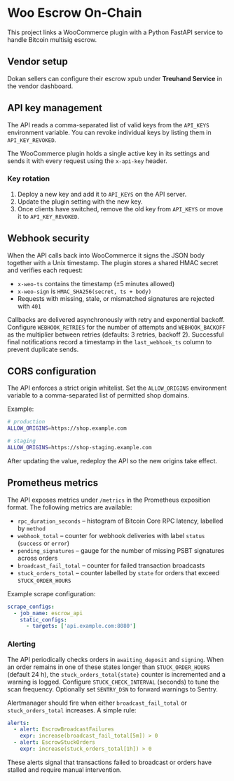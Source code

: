 # Woo Escrow On-Chain

This project links a WooCommerce plugin with a Python FastAPI service to handle Bitcoin multisig escrow.

## Vendor setup

Dokan sellers can configure their escrow xpub under **Treuhand Service** in the vendor dashboard.

## API key management

The API reads a comma-separated list of valid keys from the `API_KEYS` environment variable. You can revoke individual keys by listing them in `API_KEY_REVOKED`.

The WooCommerce plugin holds a single active key in its settings and sends it with every request using the `x-api-key` header.

### Key rotation
1. Deploy a new key and add it to `API_KEYS` on the API server.
2. Update the plugin setting with the new key.
3. Once clients have switched, remove the old key from `API_KEYS` or move it to `API_KEY_REVOKED`.

## Webhook security

When the API calls back into WooCommerce it signs the JSON body together with a Unix timestamp. The plugin stores a shared HMAC secret and verifies each request:

- `x-weo-ts` contains the timestamp (±5 minutes allowed)
- `x-weo-sign` is `HMAC_SHA256(secret, ts + body)`
- Requests with missing, stale, or mismatched signatures are rejected with `401`

Callbacks are delivered asynchronously with retry and exponential backoff. Configure `WEBHOOK_RETRIES` for the number of attempts
and `WEBHOOK_BACKOFF` as the multiplier between retries (defaults: 3 retries, backoff 2). Successful final notifications record a
timestamp in the `last_webhook_ts` column to prevent duplicate sends.

## CORS configuration

The API enforces a strict origin whitelist. Set the `ALLOW_ORIGINS` environment
variable to a comma-separated list of permitted shop domains.

Example:

```bash
# production
ALLOW_ORIGINS=https://shop.example.com

# staging
ALLOW_ORIGINS=https://shop-staging.example.com
```

After updating the value, redeploy the API so the new origins take effect.

## Prometheus metrics

The API exposes metrics under `/metrics` in the Prometheus exposition format. The following metrics are available:

- `rpc_duration_seconds` – histogram of Bitcoin Core RPC latency, labelled by `method`
- `webhook_total` – counter for webhook deliveries with label `status` (`success` or `error`)
- `pending_signatures` – gauge for the number of missing PSBT signatures across orders
- `broadcast_fail_total` – counter for failed transaction broadcasts
- `stuck_orders_total` – counter labelled by `state` for orders that exceed `STUCK_ORDER_HOURS`

Example scrape configuration:

```yaml
scrape_configs:
  - job_name: escrow_api
    static_configs:
      - targets: ['api.example.com:8080']
```

### Alerting

The API periodically checks orders in `awaiting_deposit` and `signing`. When an order remains
in one of these states longer than `STUCK_ORDER_HOURS` (default 24 h), the `stuck_orders_total{state}`
counter is incremented and a warning is logged. Configure `STUCK_CHECK_INTERVAL` (seconds) to tune the
scan frequency. Optionally set `SENTRY_DSN` to forward warnings to Sentry.

Alertmanager should fire when either `broadcast_fail_total` or `stuck_orders_total` increases. A simple rule:

```yaml
alerts:
  - alert: EscrowBroadcastFailures
    expr: increase(broadcast_fail_total[5m]) > 0
  - alert: EscrowStuckOrders
    expr: increase(stuck_orders_total[1h]) > 0
``` 

These alerts signal that transactions failed to broadcast or orders have stalled and require manual intervention.
